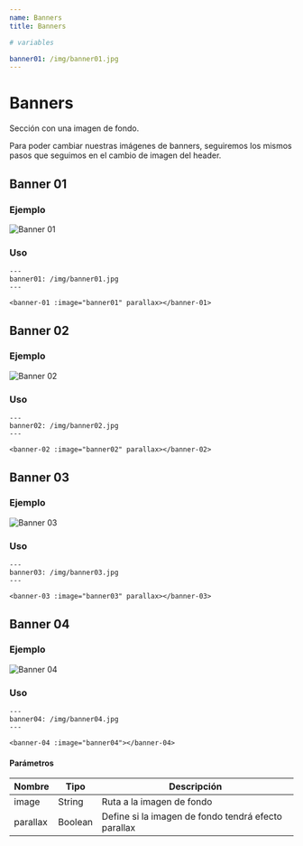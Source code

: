 ```yaml
---
name: Banners
title: Banners

# variables

banner01: /img/banner01.jpg
---
```


# Banners

Sección con una imagen de fondo.

Para poder cambiar nuestras imágenes de banners, seguiremos los mismos pasos que seguimos en el cambio de imagen del header. 

## Banner 01

### Ejemplo

![Banner 01](~@assets/banner-01.png "Banner 01")

### Uso

```
---
banner01: /img/banner01.jpg
---

<banner-01 :image="banner01" parallax></banner-01>

```

## Banner 02

### Ejemplo

![Banner 02](~@assets/banner-02.png "Banner 02")

### Uso

```
---
banner02: /img/banner02.jpg
---

<banner-02 :image="banner02" parallax></banner-02>

```

## Banner 03

### Ejemplo

![Banner 03](~@assets/banner-03.png "Banner 03")

### Uso

```
---
banner03: /img/banner03.jpg
---

<banner-03 :image="banner03" parallax></banner-03>

```

## Banner 04

### Ejemplo

![Banner 04](~@assets/banner-04.png "Banner 04")

### Uso

```
---
banner04: /img/banner04.jpg
---

<banner-04 :image="banner04"></banner-04>

```

#### Parámetros

| Nombre      | Tipo        | Descripción |
| ----------- | ----------- | ----------- |
| image       | String      | Ruta a la imagen de fondo |
| parallax    | Boolean     | Define si la imagen de fondo tendrá efecto parallax       |
